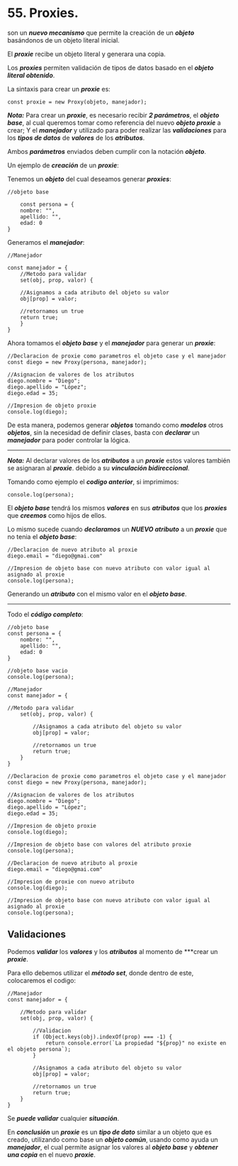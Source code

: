 # 55. Proxies.

son un ***nuevo mecanismo*** que permite la creación de un ***objeto*** basándonos de un objeto literal inicial.

El ***proxie*** recibe un objeto literal y generara una copia.

Los ***proxies*** permiten validación de tipos de datos basado en el ***objeto literal obtenido***.

La sintaxis para crear un ***proxie*** es:

~~~
const proxie = new Proxy(objeto, manejador);
~~~

***Nota:*** Para crear un ***proxie***, es necesario recibir ***2 parámetros***, el ***objeto base***, al cual queremos tomar como referencia del nuevo ***objeto proxie*** a crear; Y el ***manejador***  y utilizado para poder realizar las ***validaciones*** para los ***tipos de datos*** de ***valores*** de los ***atributos***.

Ambos ***parámetros*** enviados deben cumplir con la notación ***objeto***.

Un ejemplo de ***creación*** de un ***proxie***:

Tenemos un ***objeto*** del cual deseamos generar ***proxies***:

~~~
//objeto base

	const persona = {
	nombre: "",
	apellido: "",
	edad: 0
}
~~~

Generamos el ***manejador***:

~~~
//Manejador

const manejador = {
	//Metodo para validar
	set(obj, prop, valor) {
	
	//Asignamos a cada atributo del objeto su valor
	obj[prop] = valor;

	//retornamos un true
	return true;
	}
}
~~~

Ahora tomamos el ***objeto base*** y el ***manejador*** para generar un ***proxie***:

~~~
//Declaracion de proxie como parametros el objeto case y el manejador
const diego = new Proxy(persona, manejador);

//Asignacion de valores de los atributos
diego.nombre = "Diego";
diego.apellido = "López";
diego.edad = 35;

//Impresion de objeto proxie
console.log(diego);
~~~

De esta manera, podemos generar ***objetos*** tomando como ***modelos*** otros ***objetos***, sin la necesidad de definir clases, basta con ***declarar*** un ***manejador*** para poder controlar la lógica.

---

***Nota:*** Al declarar valores de los ***atributos*** a un ***proxie*** estos valores también se asignaran al ***proxie***. debido a su ***vinculación bidireccional***.

Tomando como ejemplo el ***codigo anterior***, si imprimimos:

~~~
console.log(persona);
~~~

El ***objeto base*** tendrá los mismos ***valores*** en sus ***atributos*** que los ***proxies*** que ***creemos*** como hijos de ellos.

Lo mismo sucede cuando ***declaramos*** un ***NUEVO atributo*** a un ***proxie*** que no tenia el ***objeto base***:

~~~
//Declaracion de nuevo atributo al proxie
diego.email = "diego@gmai.com"

//Impresion de objeto base con nuevo atributo con valor igual al asignado al proxie
console.log(persona);
~~~

Generando un ***atributo*** con el mismo valor en el ***objeto base***.

---

Todo el ***código completo***:

~~~
//objeto base
const persona = {
	nombre: "",
	apellido: "",
	edad: 0
}

//objeto base vacio
console.log(persona);

//Manejador
const manejador = {

//Metodo para validar
	set(obj, prop, valor) {

		//Asignamos a cada atributo del objeto su valor
		obj[prop] = valor;

		//retornamos un true
		return true;
	}
}

//Declaracion de proxie como parametros el objeto case y el manejador
const diego = new Proxy(persona, manejador);

//Asignacion de valores de los atributos
diego.nombre = "Diego";
diego.apellido = "López";
diego.edad = 35;

//Impresion de objeto proxie
console.log(diego);

//Impresion de objeto base con valores del atributo proxie
console.log(persona);

//Declaracion de nuevo atributo al proxie
diego.email = "diego@gmai.com"

//Impresion de proxie con nuevo atributo
console.log(diego);

//Impresion de objeto base con nuevo atributo con valor igual al asignado al proxie
console.log(persona);
~~~

## Validaciones

Podemos ***validar*** los ***valores*** y los ***atributos*** al momento de ***crear un ***proxie***.

Para ello debemos utilizar el ***método set***, donde dentro de este, colocaremos el codigo:

~~~
//Manejador
const manejador = {

	//Metodo para validar
	set(obj, prop, valor) {

		//Validacion
		if (Object.keys(obj).indexOf(prop) === -1) {
			return console.error(`La propiedad "${prop}" no existe en el objeto persona`);
		}

		//Asignamos a cada atributo del objeto su valor
		obj[prop] = valor;

		//retornamos un true
		return true;
	}
}
~~~

Se ***puede validar*** cualquier ***situación***.

En ***conclusión*** un ***proxie*** es un ***tipo de dato*** similar a un objeto que es creado, utilizando como base un ***objeto común***, usando como ayuda un ***manejador***, el cual permite asignar los valores al ***objeto base*** y ***obtener una copia*** en el nuevo ***proxie***.

